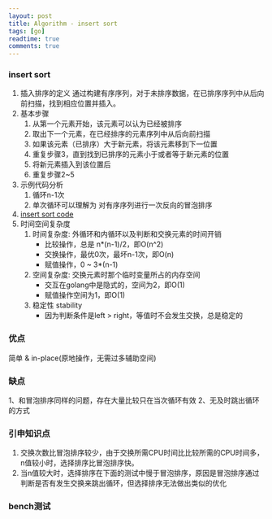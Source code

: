 ```yaml
---
layout: post
title: Algorithm - insert sort
tags: [go]
readtime: true
comments: true
---
```


### insert sort
1. 插入排序的定义 通过构建有序序列，对于未排序数据，在已排序序列中从后向前扫描，找到相应位置并插入。
2. 基本步骤
    1. 从第一个元素开始，该元素可以认为已经被排序
    2. 取出下一个元素，在已经排序的元素序列中从后向前扫描
    3. 如果该元素（已排序）大于新元素，将该元素移到下一位置
    4. 重复步骤3，直到找到已排序的元素小于或者等于新元素的位置
    5. 将新元素插入到该位置后
    6. 重复步骤2~5
2. 示例代码分析
    1. 循环n-1次
    2. 单次循环可以理解为 对有序序列进行一次反向的冒泡排序
3. [insert sort code](../algorithm/sort/sort_test.go)
4. 时间空间复杂度
    1. 时间复杂度: 外循环和内循环以及判断和交换元素的时间开销
        * 比较操作，总是 n*(n-1)/2，即O(n^2)
        * 交换操作，最优0次，最坏n-1次，即O(n)
        * 赋值操作，0 ~ 3*(n-1)
    2. 空间复杂度: 交换元素时那个临时变量所占的内存空间
        * 交互在golang中是隐式的，空间为2，即O(1)
        * 赋值操作空间为1，即O(1)
    3. 稳定性 stability
        * 因为判断条件是left > right，等值时不会发生交换，总是稳定的    

### 优点
简单 & in-place(原地操作，无需过多辅助空间)

### 缺点
1、和冒泡排序同样的问题，存在大量比较只在当次循环有效
2、无及时跳出循环的方式

### 引申知识点
1. 交换次数比冒泡排序较少，由于交换所需CPU时间比比较所需的CPU时间多，n值较小时，选择排序比冒泡排序快。
2. 当n值较大时，选择排序在下面的测试中慢于冒泡排序，原因是冒泡排序通过判断是否有发生交换来跳出循环，但选择排序无法做出类似的优化

### bench测试
